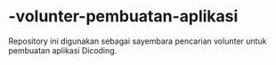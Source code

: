 # -volunter-pembuatan-aplikasi
Repository ini digunakan sebagai sayembara pencarian volunter untuk pembuatan aplikasi Dicoding.

